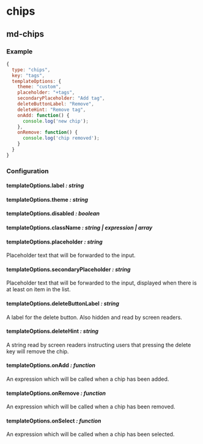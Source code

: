 chips
=====

md-chips
--------

### Example

```javascript
{
  type: "chips",
  key: "tags",
  templateOptions: {
    theme: "custom",
    placeholder: "+tags",
    secondaryPlaceholder: "Add tag",
    deleteButtonLabel: "Remove",
    deleteHint: "Remove tag",
    onAdd: function() {
      console.log('new chip');
    },
    onRemove: function() {
      console.log('chip removed');
    }
  }
}
```

### Configuration

#### templateOptions.label *: string*

#### templateOptions.theme *: string*

#### templateOptions.disabled _: boolean_

#### templateOptions.className _: string | expression | array_

#### templateOptions.placeholder *: string*

Placeholder text that will be forwarded to the input.

#### templateOptions.secondaryPlaceholder *: string*

Placeholder text that will be forwarded to the input, displayed when there is at least on item in the list.

#### templateOptions.deleteButtonLabel *: string*

A label for the delete button. Also hidden and read by screen readers.

#### templateOptions.deleteHint *: string*

A string read by screen readers instructing users that pressing the delete key will remove the chip.

#### templateOptions.onAdd *: function*

An expression which will be called when a chip has been added.

#### templateOptions.onRemove *: function*

An expression which will be called when a chip has been removed.

#### templateOptions.onSelect *: function*

An expression which will be called when a chip has been selected.
